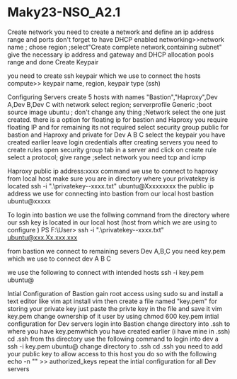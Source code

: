 # Maky23-NSO_A2.1
Create network
you need to create a network and define an ip address range and ports don't forget to have DHCP enabled
    networking>>network 
    name ; chose region ;select"Create complete network,containing subnet"
    give the necessary ip address and gateway and DHCP allocation pools range and done 
Create Keypair

you need to create ssh keypair which we use to connect the hosts 
    compute>> keypair
    name, region, keypair type (ssh)

Configuring Servers 
create 5 hosts with names "Bastion","Haproxy",Dev A,Dev B,Dev C with network 
    select region; serverprofile Generic ;boot source image ubuntu ; don't change any thing ;Network select the one just created. 
there is a option for floating ip for bastion and Haproxy you require floating IP and for remaining its not required
    select security group public for bastion and Haproxy and private for Dev A B C
    select the keypair you have created earlier
leave login credentials 
after creating servers you need to create rules open security group tab in a server and click on create rule 
     select a protocol; give range ;select network 
        you need tcp and icmp 
  
Haproxy public ip address:xxxx
command we use to connect to haproxy from local host make sure you are in directory where your privatekey is located
	 ssh -i ".\privatekey--xxxx.txt" ubuntu@Xxxxxxxxx
the public ip address we use for connecting into bastion from our local host 
bastion ubuntu@xxxxx

To login into bastion we use the follwing command from the directory where our ssh key is located in our local host (host from which we are using to configure )
PS F:\User\> ssh -i ".\privatekey--xxxx.txt" ubuntu@xxx.Xx.xxx.xxx

from bastion we connect to remaining severs Dev A,B,C
you need key.pem which we use to connect dev A B C

we use the following to connect with intended hosts
    ssh -i key.pem ubuntu@<private ip address>

Intial Configuration of Bastion
gain root access using sudo su and install a text editor like vim 
    apt install vim
then create a file named "key.pem" for storing your private key just paste the privte key in the file and save it 
    vim key.pem
change ownership of it user by using chmod 600 key.pem
intial configuration for Dev servers
login into Bastion
change directory into .ssh  to where you have key.pemwhich you have created earlier (i have mine in .ssh)
    cd .ssh
from ths directory use the following command to login into dev a
     ssh -i key.pem ubuntu@<ip address>
change directory to .ssh
        cd .ssh
you need to add your public key to allow access to this host you do so with the following
    echo -n "<insert your public key here>" >>  authorized_keys
repeat the intial configuration for all Dev servers 
    

